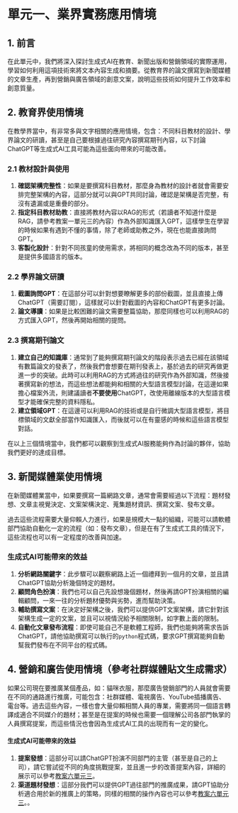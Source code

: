 # 單元一、業界實務應用情境

## 1. 前言
在此單元中，我們將深入探討生成式AI在教育、新聞出版和營銷領域的實際運用，學習如何利用這項技術來將文本內容生成和摘要。從教育界的論文撰寫到新聞媒體的文章生產，再到營銷與廣告領域的創意文案，說明這些技術如何提升工作效率和創意質量。

## 2. 教育界使用情境
在教學界當中，有非常多與文字相關的應用情境，包含：不同科目教材的設計、學界論文的研讀，甚至是自己要根據過往研究內容撰寫期刊內容，以下討論ChatGPT等生成式AI工具可能為這些面向帶來的可能改善。

### 2.1 教材設計與使用
1. **確認架構完整性**：如果是要撰寫科目教材，那麼身為教材的設計者就會需要安排完整架構的內容，這部分就可以與GPT共同討論，確認是架構是否完整，有沒有遺漏或是重疊的部分。
2. **指定科目教材助教**：直接將教材內容以RAG的形式（若讀者不知道什麼是RAG，請參考教案一單元三的內容）作為外部知識匯入GPT，這樣學生在學習的時候如果有遇到不懂的事情，除了老師或助教之外，現在也能直接詢問GPT。
3. **客製化設計**：針對不同孩童的使用需求，將相同的概念改為不同的版本，甚至是提供多國語言的版本。

### 2.2 學界論文研讀
1. **截圖詢問GPT**：在這部分可以針對想要瞭解更多的部份截圖，並且直接上傳ChatGPT（需要訂閱），這樣就可以針對截圖的內容和ChatGPT有更多討論。
2. **論文導讀**：如果是比較困難的論文需要整篇協助，那麼同樣也可以利用RAG的方式匯入GPT，然後再開始相關的提問。

### 2.3 撰寫期刊論文
1. **建立自己的知識庫**：通常到了能夠撰寫期刊論文的階段表示過去已經在該領域有數篇論文的發表了，然後我們會想要在期刊發表上，基於過去的研究再做更進一步的突破。此時可以利用RAG的方式將過往的研究作為外部知識，然後接著撰寫新的想法，而這些想法都能夠和相關的大型語言模型討論，在這邊如果擔心檔案外流，則建議讀者**不要使用**ChatGPT，改使用離線版本的大型語言模型才能確保完整的資料隱私。
2. **建立領域GPT**：在這邊可以利用RAG的技術或是自行微調大型語言模型，將目標領域的文獻全部當作知識匯入，而後就可以在有靈感的時候和這些語言模型對話。

在以上三個情境當中，我們都可以觀察到生成式AI服務能夠作為討論的夥伴，協助我們更好的達成目標。

## 3. 新聞媒體業使用情境
在新聞媒體業當中，如果要撰寫一篇網路文章，通常會需要經過以下流程：題材發想、文章主視覺決定、文案架構決定、蒐集題材資訊、撰寫文案、發布文章。

過去這些流程需要大量仰賴人力進行，如果是規模大一點的組織，可能可以請軟體部門協助自動化一定的流程（如：發布文章），但是在有了生成式工具的情況下，這些流程也可以有一定程度的改善與加速。

### 生成式AI可能帶來的效益
1. **分析網路關鍵字**：此步驟可以觀察網路上近一個禮拜到一個月的文章，並且請ChatGPT協助分析幾個特定的題材。
2. **顧問角色扮演**：我們也可以自己先設想幾個題材，然後再請GPT扮演相關的編輯顧問，一來一往的分析題材優勢與劣勢，進而幫助決策。
3. **輔助撰寫文案**：在決定好架構之後，我們可以提供GPT文案架構，請它針對該架構生成一定的文案，並且可以視情況給予相關限制，如字數上面的限制。
4. **自動化文章發布流程**：即使可能自己不是軟體工程師，我們也能夠將需求告訴ChatGPT，請他協助撰寫可以執行的`python`程式碼，要求GPT撰寫能夠自動幫我們發布在不同平台的程式碼。

## 4. 營銷和廣告使用情境（參考社群媒體貼文生成需求）
如果公司現在要推廣某個產品，如：貓咪衣服，那麼廣告營銷部門的人員就會需要在不同的通路進行推廣，可能包含：社群媒體、電視廣告、YouTube插播廣告、電台等。過去這些內容，一樣也會大量仰賴相關人員的專業，需要將同一個語言轉譯成適合不同媒介的題材；甚至是在提案的時候也需要一個理解公司各部門執掌的人員撰寫提案，而這些情況也會因為生成式AI工具的出現而有一定的變化。

#### 生成式AI可能帶來的效益
1. **提案發想**：這部分可以請ChatGPT扮演不同部門的主管（甚至是自己的上司），請它嘗試從不同的角度挑戰提案，並且進一步的改善提案內容，詳細的展示可以參考[教案六單元三](https://github.com/AI-FREE-Team/Generative-AI-Industrial-Case-Study/tree/main/%E6%95%99%E6%A1%886%EF%BC%9A%E5%88%86%E6%9E%90%E8%88%87%E6%B1%BA%E7%AD%96/%E5%96%AE%E5%85%833%EF%BC%9A%E5%AF%A6%E9%9A%9B%E6%B8%AC%E8%A9%A6%E7%94%9F%E6%88%90%E5%BC%8F%20AI%20%E5%B7%A5%E5%85%B7)。
2. **渠道題材發想**：這部分我們可以提供GPT過往部門的推廣成果，請GPT協助分析適合用於新的推廣上的策略，同樣的相關的操作內容也可以參考[教案六單元三](https://github.com/AI-FREE-Team/Generative-AI-Industrial-Case-Study/tree/main/%E6%95%99%E6%A1%886%EF%BC%9A%E5%88%86%E6%9E%90%E8%88%87%E6%B1%BA%E7%AD%96/%E5%96%AE%E5%85%833%EF%BC%9A%E5%AF%A6%E9%9A%9B%E6%B8%AC%E8%A9%A6%E7%94%9F%E6%88%90%E5%BC%8F%20AI%20%E5%B7%A5%E5%85%B7)。。